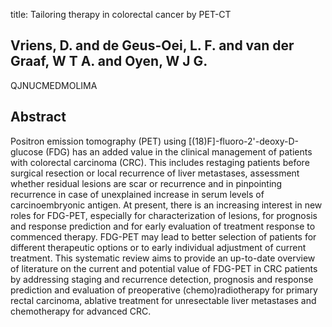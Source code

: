 title: Tailoring therapy in colorectal cancer by PET-CT

## Vriens, D. and de Geus-Oei, L. F. and van der Graaf, W T A. and Oyen, W J G.
QJNUCMEDMOLIMA


## Abstract
Positron emission tomography (PET) using [(18)F]-fluoro-2'-deoxy-D-glucose (FDG) has an added value in the clinical management of patients with colorectal carcinoma (CRC). This includes restaging patients before surgical resection or local recurrence of liver metastases, assessment whether residual lesions are scar or recurrence and in pinpointing recurrence in case of unexplained increase in serum levels of carcinoembryonic antigen. At present, there is an increasing interest in new roles for FDG-PET, especially for characterization of lesions, for prognosis and response prediction and for early evaluation of treatment response to commenced therapy. FDG-PET may lead to better selection of patients for different therapeutic options or to early individual adjustment of current treatment. This systematic review aims to provide an up-to-date overview of literature on the current and potential value of FDG-PET in CRC patients by addressing staging and recurrence detection, prognosis and response prediction and evaluation of preoperative (chemo)radiotherapy for primary rectal carcinoma, ablative treatment for unresectable liver metastases and chemotherapy for advanced CRC.

